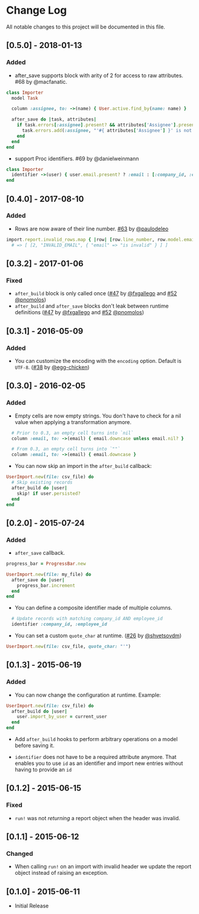 # Change Log

All notable changes to this project will be documented in this file.

## [0.5.0] - 2018-01-13

### Added

* after_save supports block with arity of 2 for access to raw
  attributes. #68 by @macfanatic.

```ruby
class Importer
  model Task

  column :assignee, to: ->(name) { User.active.find_by(name: name) }

  after_save do |task, attributes|
    if task.errors[:assignee].present? && attributes['Assignee'].present?
      task.errors.add(:assignee, "'#{ attributes['Assignee'] }' is not part of this project."
    end
  end
end
```

* support Proc identifiers. #69 by @danielweinmann

```ruby
class Importer
  identifier ->(user) { user.email.present? ? :email : [:company_id, :employee_id] }
end
```

## [0.4.0] - 2017-08-10

### Added

* Rows are now aware of their line number. [#63][] by [@paulodeleo][]

```ruby
import.report.invalid_rows.map { |row| [row.line_number, row.model.email, row.errors] }
  # => [ [2, "INVALID_EMAIL", { "email" => "is invalid" } ] ]
```

## [0.3.2] - 2017-01-06

### Fixed

* `after_build` block is only called once ([#47][] by [@fxgallego][] and [#52][]
  [@pnomolos][])
* `after_build` and `after_save` blocks don't leak between runtime
  definitions ([#47][] by [@fxgallego][] and [#52][] [@pnomolos][])

## [0.3.1] - 2016-05-09

### Added

* You can customize the encoding with the `encoding` option. Default is
  `UTF-8`. ([#38][] by [@egg-chicken][])

## [0.3.0] - 2016-02-05

### Added

* Empty cells are now empty strings. You don't have to check for a nil
  value when applying a transformation anymore.

```ruby
  # Prior to 0.3, an empty cell turns into `nil`
  column :email, to: ->(email) { email.downcase unless email.nil? }

  # From 0.3, an empty cell turns into `""`
  column :email, to: ->(email) { email.downcase }
```

* You can now skip an import in the `after_build` callback:

```ruby
UserImport.new(file: csv_file) do
  # Skip existing records
  after_build do |user|
    skip! if user.persisted?
  end
end
```

## [0.2.0] - 2015-07-24

### Added

* `after_save` callback.

```ruby
progress_bar = ProgressBar.new

UserImport.new(file: my_file) do
  after_save do |user|
    progress_bar.increment
  end
end
```

* You can define a composite identifier made of multiple columns.

```ruby
  # Update records with matching company_id AND employee_id
  identifier :company_id, :employee_id
```

* You can set a custom `quote_char` at runtime. ([#26][] by [@shvetsovdm][])

```ruby
UserImport.new(file: csv_file, quote_char: "'")
```

## [0.1.3] - 2015-06-19

### Added

* You can now change the configuration at runtime. Example:

```ruby
UserImport.new(file: csv_file) do
  after_build do |user|
    user.import_by_user = current_user
  end
end
```

* Add `after_build` hooks to perform arbitrary operations on a model
before saving it.

* `identifier` does not have to be a required attribute anymore. That
  enables you to use `id` as an identifier and import new entries
without having to provide an `id`

## [0.1.2] - 2015-06-15

### Fixed

* `run!` was not *returning* a report object when the header was invalid.

## [0.1.1] - 2015-06-12

### Changed

* When calling `run!` on an import with invalid header we update the
report object instead of raising an exception.

## [0.1.0] - 2015-06-11

* Initial Release

<!--- The following link definition list is generated by PimpMyChangelog --->
[#26]: https://github.com/BrewhouseTeam/csv-importer/issues/26
[#38]: https://github.com/BrewhouseTeam/csv-importer/issues/38
[#47]: https://github.com/BrewhouseTeam/csv-importer/issues/47
[#52]: https://github.com/BrewhouseTeam/csv-importer/issues/52
[#63]: https://github.com/BrewhouseTeam/csv-importer/issues/63
[@egg-chicken]: https://github.com/egg-chicken
[@fxgallego]: https://github.com/fxgallego
[@paulodeleo]: https://github.com/paulodeleo
[@pnomolos]: https://github.com/pnomolos
[@shvetsovdm]: https://github.com/shvetsovdm
